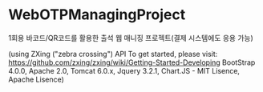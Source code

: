 # WebOTPManagingProject
1회용 바코드/QR코드를 활용한 출석 웹 매니징 프로젝트(결제 시스템에도 응용 가능)

(using ZXing ("zebra crossing") API
To get started, please visit: https://github.com/zxing/zxing/wiki/Getting-Started-Developing 
BootStrap 4.0.0,
Apache 2.0,
Tomcat 6.0.x,
Jquery 3.2.1,
Chart.JS - MIT Lisence, Apache Lisence)

